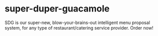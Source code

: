 # super-duper-guacamole
SDG is our super-new, blow-your-brains-out intelligent menu proposal system, for any type of restaurant/catering service provider. Order now!
